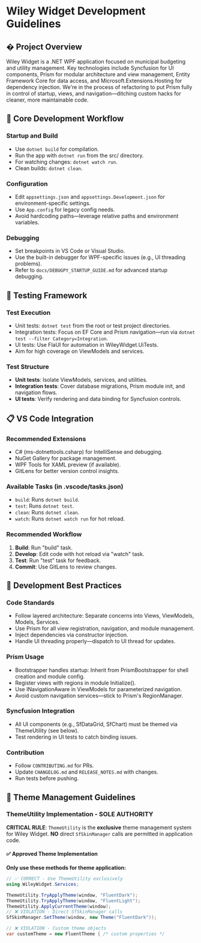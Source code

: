# Wiley Widget Development Guidelines

## � Project Overview
Wiley Widget is a .NET WPF application focused on municipal budgeting and utility management. Key technologies include Syncfusion for UI components, Prism for modular architecture and view management, Entity Framework Core for data access, and Microsoft.Extensions.Hosting for dependency injection. We're in the process of refactoring to put Prism fully in control of startup, views, and navigation—ditching custom hacks for cleaner, more maintainable code.

## 🚀 Core Development Workflow

### Startup and Build
- Use `dotnet build` for compilation.
- Run the app with `dotnet run` from the src/ directory.
- For watching changes: `dotnet watch run`.
- Clean builds: `dotnet clean`.

### Configuration
- Edit `appsettings.json` and `appsettings.Development.json` for environment-specific settings.
- Use `App.config` for legacy config needs.
- Avoid hardcoding paths—leverage relative paths and environment variables.

### Debugging
- Set breakpoints in VS Code or Visual Studio.
- Use the built-in debugger for WPF-specific issues (e.g., UI threading problems).
- Refer to `docs/DEBUGPY_STARTUP_GUIDE.md` for advanced startup debugging.

## 🧪 Testing Framework

### Test Execution
- Unit tests: `dotnet test` from the root or test project directories.
- Integration tests: Focus on EF Core and Prism navigation—run via `dotnet test --filter Category=Integration`.
- UI tests: Use FlaUI for automation in WileyWidget.UiTests.
- Aim for high coverage on ViewModels and services.

### Test Structure
- **Unit tests**: Isolate ViewModels, services, and utilities.
- **Integration tests**: Cover database migrations, Prism module init, and navigation flows.
- **UI tests**: Verify rendering and data binding for Syncfusion controls.

## 📋 VS Code Integration

### Recommended Extensions
- C# (ms-dotnettools.csharp) for IntelliSense and debugging.
- NuGet Gallery for package management.
- WPF Tools for XAML preview (if available).
- GitLens for better version control insights.

### Available Tasks (in .vscode/tasks.json)
- `build`: Runs `dotnet build`.
- `test`: Runs `dotnet test`.
- `clean`: Runs `dotnet clean`.
- `watch`: Runs `dotnet watch run` for hot reload.

### Recommended Workflow
1. **Build**: Run "build" task.
2. **Develop**: Edit code with hot reload via "watch" task.
3. **Test**: Run "test" task for feedback.
4. **Commit**: Use GitLens to review changes.

## 🔧 Development Best Practices

### Code Standards
- Follow layered architecture: Separate concerns into Views, ViewModels, Models, Services.
- Use Prism for all view registration, navigation, and module management.
- Inject dependencies via constructor injection.
- Handle UI threading properly—dispatch to UI thread for updates.

### Prism Usage
- Bootstrapper handles startup: Inherit from PrismBootstrapper for shell creation and module config.
- Register views with regions in module Initialize().
- Use INavigationAware in ViewModels for parameterized navigation.
- Avoid custom navigation services—stick to Prism's RegionManager.

### Syncfusion Integration
- All UI components (e.g., SfDataGrid, SfChart) must be themed via ThemeUtility (see below).
- Test rendering in UI tests to catch binding issues.

### Contribution
- Follow `CONTRIBUTING.md` for PRs.
- Update `CHANGELOG.md` and `RELEASE_NOTES.md` with changes.
- Run tests before pushing.

## 🎨 Theme Management Guidelines

### ThemeUtility Implementation - SOLE AUTHORITY

**CRITICAL RULE**: `ThemeUtility` is the **exclusive** theme management system for Wiley Widget. **NO** direct `SfSkinManager` calls are permitted in application code.

#### ✅ **Approved Theme Implementation**

**Only use these methods for theme application:**

```csharp
// ✅ CORRECT - Use ThemeUtility exclusively
using WileyWidget.Services;

ThemeUtility.TryApplyTheme(window, "FluentDark");
ThemeUtility.TryApplyTheme(window, "FluentLight");
ThemeUtility.ApplyCurrentTheme(window);
// ❌ VIOLATION - Direct SfSkinManager calls
SfSkinManager.SetTheme(window, new Theme("FluentDark"));

// ❌ VIOLATION - Custom theme objects
var customTheme = new FluentTheme { /* custom properties */